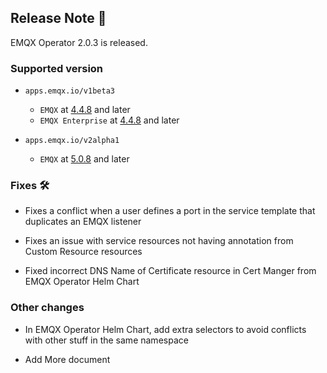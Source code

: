 ## Release Note 🍻

EMQX Operator 2.0.3 is released.

### Supported version

- `apps.emqx.io/v1beta3`

  - `EMQX` at [4.4.8](https://www.emqx.com/en/changelogs/enterprise/4.4.8) and later
  - `EMQX Enterprise` at [4.4.8](https://www.emqx.com/en/changelogs/broker/4.4.8) and later

- `apps.emqx.io/v2alpha1`

  - `EMQX` at [5.0.8](https://www.emqx.com/en/changelogs/broker/5.0.8) and later

### Fixes 🛠

- Fixes a conflict when a user defines a port in the service template that duplicates an EMQX listener

- Fixes an issue with service resources not having annotation from Custom Resource resources

- Fixed incorrect DNS Name of Certificate resource in Cert Manger from EMQX Operator Helm Chart 

### Other changes

- In EMQX Operator Helm Chart, add extra selectors to avoid conflicts with other stuff in the same namespace

- Add More document
